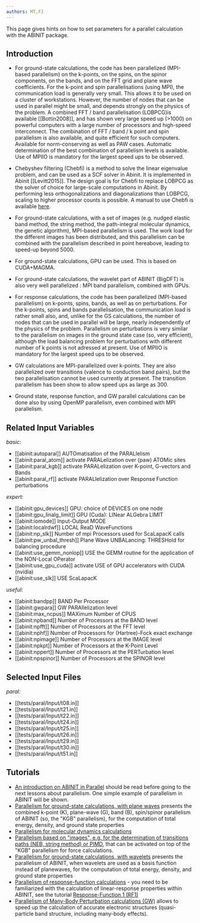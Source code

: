 ```yaml
---
authors: MT,FJ
---
```


<!--
This file is automatically generated by mksite.py. All changes will be lost.
Change the input yaml files or the python code

-->
This page gives hints on how to set parameters for a parallel calculation with the ABINIT package.

## Introduction

* For ground-state calculations, the code has been parallelized (MPI-based parallelism) on the k-points, on the spins, on the spinor components, on the bands, and on the FFT grid and plane wave coefficients. For the k-point and spin parallelisations (using MPI), the communication load is generally very small. This allows it to be used on a cluster of workstations. However, the number of nodes that can be used in parallel might be small, and depends strongly on the physics of the problem. A combined FFT / band parallelisation (LOBPCG)is available [[Bottin2008]], and has shown very large speed up (>1000) on powerful computers with a large number of processors and high-speed interconnect. The combination of FFT / band / k point and spin parallelism is also available, and quite efficient for such computers. Available for norm-conserving as well as PAW cases. Automatic determination of the best combination of parallelism levels is available. Use of MPIIO is mandatory for the largest speed ups to be observed. 
* Chebyshev filtering (Chebfi) is a method to solve the linear eigenvalue problem, and can be used as a SCF solver in Abinit. It is implemented in Abinit [[Levitt2015]]. The design goal is for Chebfi to replace LOBPCG as the solver of choice for large-scale computations in Abinit. By performing less orthogonalizations and diagonalizations than LOBPCG, scaling to higher processor counts is possible. A manual to use Chebfi is available [here](../documents/howto_chebfi.pdf). 
* For ground-state calculations, with a set of images (e.g. nudged elastic band method, the string method, the path-integral molecular dynamics, the genetic algorithm), MPI-based parallelism is used. The work load for the different images has been distributed, and this parallelism can be combined with the parallelism described in point hereabove, leading to speed-up beyond 5000. 
* For ground-state calculations, GPU can be used. This is based on CUDA+MAGMA. 
  

* For ground-state calculations, the wavelet part of ABINIT (BigDFT) is also very well parallelized : MPI band parallelism, combined with GPUs. 
* For response calculations, the code has been parallelized (MPI-based parallelism) on k-points, spins, bands, as well as on perturbations. For the k-points, spins and bands parallelisation, the communication load is rather small also, and, unlike for the GS calculations, the number of nodes that can be used in parallel will be large, nearly independently of the physics of the problem. Parallelism on perturbations is very similar to the parallelism on images in the ground state case (so, very efficient), although the load balancing problem for perturbations with different number of k points is not adressed at present. Use of MPIIO is mandatory for the largest speed ups to be observed. 
  

* GW calculations are MPI-parallelized over k-points. They are also parallelized over transitions (valence to conduction band pairs), but the two parallelisation cannot be used currently at present. The transition parallelism has been show to allow speed ups as large as 300. 
  

* Ground state, response function, and GW parallel calculations can be done also by using OpenMP parallelism, even combined with MPI parallelism. 



## Related Input Variables

*basic:*

- [[abinit:autoparal]]  AUTOmatisation of the PARALlelism
- [[abinit:paral_atom]]  activate PARALelization over (paw) ATOMic sites
- [[abinit:paral_kgb]]  activate PARALelization over K-point, G-vectors and Bands
- [[abinit:paral_rf]]  activate PARALlelization over Response Function perturbations
 
*expert:*

- [[abinit:gpu_devices]]  GPU: choice of DEVICES on one node
- [[abinit:gpu_linalg_limit]]  GPU (Cuda): LINear ALGebra LIMIT
- [[abinit:iomode]]  Input-Output MODE
- [[abinit:localrdwf]]  LOCAL ReaD WaveFunctions
- [[abinit:np_slk]]  Number of mpi Processors used for ScaLapacK calls
- [[abinit:pw_unbal_thresh]]  Plane Wave UNBALancing: THRESHold for balancing procedure
- [[abinit:use_gemm_nonlop]]  USE the GEMM routine for the application of the NON-Local OPerator
- [[abinit:use_gpu_cuda]]  activate USE of GPU accelerators with CUDA (nvidia)
- [[abinit:use_slk]]  USE ScaLapacK
 
*useful:*

- [[abinit:bandpp]]  BAND Per Processor
- [[abinit:gwpara]]  GW PARAllelization level
- [[abinit:max_ncpus]]  MAXimum Number of CPUS
- [[abinit:npband]]  Number of Processors at the BAND level
- [[abinit:npfft]]  Number of Processors at the FFT level
- [[abinit:nphf]]  Number of Processors for (Hartree)-Fock exact exchange
- [[abinit:npimage]]  Number of Processors at the IMAGE level
- [[abinit:npkpt]]  Number of Processors at the K-Point Level
- [[abinit:nppert]]  Number of Processors at the PERTurbation level
- [[abinit:npspinor]]  Number of Processors at the SPINOR level
 

## Selected Input Files

*paral:*

- [[tests/paral/Input/t08.in]]
- [[tests/paral/Input/t21.in]]
- [[tests/paral/Input/t22.in]]
- [[tests/paral/Input/t24.in]]
- [[tests/paral/Input/t25.in]]
- [[tests/paral/Input/t26.in]]
- [[tests/paral/Input/t29.in]]
- [[tests/paral/Input/t30.in]]
- [[tests/paral/Input/t51.in]]
 

## Tutorials

* [An introduction on ABINIT in Parallel](../../tutorial/generated_files/lesson_basepar.html) should be read before going to the next lessons about parallelism. One simple example of parallelism in ABINIT will be shown.
* [Parallelism for ground-state calculations, with plane waves](../../tutorial/generated_files/lesson_paral_gspw.html) presents the combined k-point (K), plane-wave (G), band (B), spin/spinor parallelism of ABINIT (so, the "KGB" parallelism), for the computation of total energy, density, and ground state properties 
* [Parallelism for molecular dynamics calculations](../../tutorial/generated_files/lesson_paral_moldyn.html)
* [Parallelism based on "images", e.g. for the determination of transitions paths (NEB, string method) or PIMD](../../tutorial/generated_files/lesson_paral_images.html), that can be activated on top of the "KGB" parallelism for force calculations.
* [Parallelism for ground-state calculations, with wavelets](../../tutorial/generated_files/lesson_paral_gswvl.html) presents the parallelism of ABINIT, when wavelets are used as a basis function instead of planewaves, for the computation of total energy, density, and ground state properties
* [Parallelism of response-function calculations](../../tutorial/generated_files/lesson_paral_dfpt.html) \- you need to be familiarized with the calculation of linear-response properties within ABINIT, see the tutorial [ Response-Function 1 (RF1)](../../tutorial/generated_files/lesson_rf1.html)
* [Parallelism of Many-Body Perturbation calculations (GW)](../../tutorial/generated_files/lesson_paral_mbt.html) allows to speed up the calculation of accurate electronic structures (quasi-particle band structure, including many-body effects).

